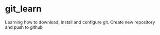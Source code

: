 # git_learn

Learning how to download, install and configure git.
Create new repository and push to github
